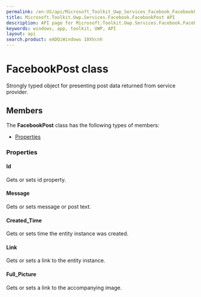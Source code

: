 ```yaml
---
permalink: /en-US/api/Microsoft_Toolkit_Uwp_Services_Facebook_FacebookPost.htm
title: Microsoft.Toolkit.Uwp.Services.Facebook.FacebookPost API 
description: API page for Microsoft.Toolkit.Uwp.Services.Facebook.FacebookPost
keywords: windows, app, toolkit, UWP, API
layout: api
search.product: eADQiWindows 10XVcnh
---
```



# FacebookPost class

Strongly typed object for presenting post data returned from service provider.

## Members

The **FacebookPost** class has the following types of members:

* [Properties](#Properties)

### Properties

#### Id

Gets or sets id property.



#### Message

Gets or sets message or post text.



#### Created_Time

Gets or sets time the entity instance was created.



#### Link

Gets or sets a link to the entity instance.



#### Full_Picture

Gets or sets a link to the accompanying image.



